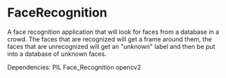 # FaceRecognition
A face recognition application that will look for faces from a database in a crowd. 
The faces that are recognized will get a frame around them, the faces that are unrecognized 
will get an "unknown" label and then be put into a database of unknown faces.


Dependencies: 
PIL
Face_Recognition
opencv2

